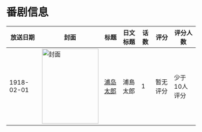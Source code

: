 # 番剧信息

|放送日期|封面|标题|日文标题|话数|评分|评分人数|
|---|---|---|---|---|---|---|
|1918-02-01|<img src="//lain.bgm.tv/pic/cover/c/75/de/258918_H4LlE.jpg" alt="封面" style="width:150px;height:200px;object-fit:cover;">|[浦岛太郎](https://bangumi.tv/subject/258918)|浦島太郎|1|暂无评分|少于10人评分|
